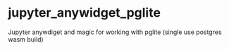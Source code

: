 # jupyter_anywidget_pglite
Jupyter anywdiget and magic for working with pglite (single use postgres wasm build)
